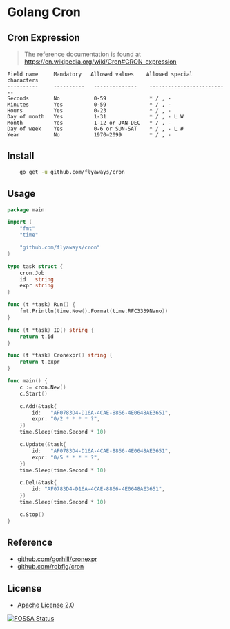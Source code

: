 Golang Cron
=============================

## Cron Expression

> The reference documentation is found at https://en.wikipedia.org/wiki/Cron#CRON_expression

    Field name     Mandatory   Allowed values    Allowed special characters
    ----------     ----------   --------------    --------------------------
    Seconds        No           0-59              * / , -
    Minutes        Yes          0-59              * / , -
    Hours          Yes          0-23              * / , -
    Day of month   Yes          1-31              * / , - L W
    Month          Yes          1-12 or JAN-DEC   * / , -
    Day of week    Yes          0-6 or SUN-SAT    * / , - L #
    Year           No           1970–2099         * / , -

## Install

```sh
    go get -u github.com/flyaways/cron
```

## Usage

```go
package main

import (
	"fmt"
	"time"

	"github.com/flyaways/cron"
)

type task struct {
	cron.Job
	id   string
	expr string
}

func (t *task) Run() {
	fmt.Println(time.Now().Format(time.RFC3339Nano))
}

func (t *task) ID() string {
	return t.id
}

func (t *task) Cronexpr() string {
	return t.expr
}

func main() {
	c := cron.New()
	c.Start()

	c.Add(&task{
		id:   "AF0783D4-D16A-4CAE-8866-4E0648AE3651",
		expr: "0/2 * * * * ?",
	})
	time.Sleep(time.Second * 10)

	c.Update(&task{
		id:   "AF0783D4-D16A-4CAE-8866-4E0648AE3651",
		expr: "0/5 * * * * ?",
	})
	time.Sleep(time.Second * 10)

	c.Del(&task{
		id: "AF0783D4-D16A-4CAE-8866-4E0648AE3651",
	})
	time.Sleep(time.Second * 10)

	c.Stop()
}
```

## Reference

* [github.com/gorhill/cronexpr](https://github.com/gorhill/cronexpr)
* [github.com/robfig/cron](https://github.com/robfig/cron)

## License

* [Apache License 2.0](http://www.apache.org/licenses/LICENSE-2.0)

[![FOSSA Status](https://app.fossa.io/api/projects/git%2Bhttps%3A%2F%2Fgithub.com%2Fflyaways%2Fcron.svg?type=large)](https://app.fossa.io/projects/git%2Bhttps%3A%2F%2Fgithub.com%2Fflyaways%2Fcron?ref=badge_large)

